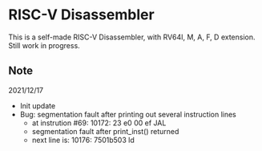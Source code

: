 # RISC-V Disassembler

This is a self-made RISC-V Disassembler, with RV64I, M, A, F, D extension.  
Still work in progress.  

## Note

2021/12/17
- Init update
- Bug: segmentation fault after printing out several instruction lines
    - at instrution #69: 10172: 23 e0 00 ef JAL
    - segmentation fault after print_inst() returned
    - next line is: 10176: 7501b503 ld
